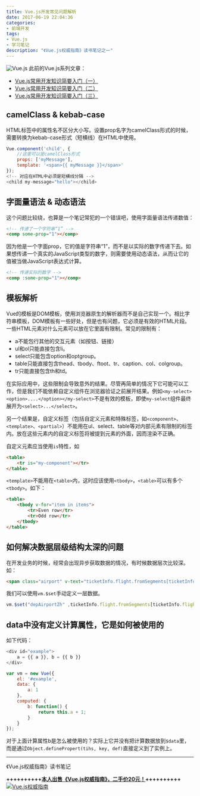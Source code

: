 ```yaml
---
title: Vue.js开发常见问题解析
date: 2017-06-19 22:04:36
categories:
- 前端开发
tags:
- Vue.js
- 学习笔记
description: "《Vue.js权威指南》读书笔记之一"
---
```


![Vue.js](//ww1.sinaimg.cn/large/006tNc79ly1g5d800a721j30p00b0q2x.jpg)
此前的Vue.js系列文章：

 - [Vue.js常用开发知识简要入门（一）](http://dunizb.com/2016/12/18/Vue.js常用开发知识简要入门（一）)
 - [Vue.js常用开发知识简要入门（二）](//www.jianshu.com/p/ce9fc4c8a7ce)
 - [Vue.js常用开发知识简要入门（三）](http://dunizb.com/2017/02/13/Vue.js常用开发知识简要入门（三）)

## camelClass & kebab-case

HTML标签中的属性名不区分大小写。设置prop名字为camelClass形式的时候，需要转换为kebab-case形式（短横线）在HTML中使用。
```js
Vue.component('child', {
    //这里可以是camelClass形式
    props: ['myMessage'],
    template: '<span>{{ myMessage }}</span>'
});
<!-- 对应在HTML中必须是短横线分隔 -->
<child my-message="hello"></child>
```

## 字面量语法 & 动态语法

这个问题比较绕，也算是一个笔记常犯的一个错误吧，使用字面量语法传递数值：
```html
<!-- 传递了一个字符串“1” -->
<comp some-prop="1"></comp>
```
因为他是一个字面prop，它的值是字符串“1”，而不是以实际的数字传递下去。如果想传递一个真实的JavaScript类型的数字，则需要使用动态语法，从而让它的值被当做JavaScript表达式计算。
```html
<!-- 传递实际的数字 -->
<comp :some-prop="1"></comp>
```

## 模板解析

Vue的模板是DOM模板，使用浏览器原生的解析器而不是自己实现一个。相比字符串模板，DOM模板有一些好处，但是也有问题，它必须是有效的HTML片段。一些HTML元素对什么元素可以放在它里面有限制。常见的限制有：
- a不能包行其他的交互元素（如按钮、链接）
- ul和ol只能直接包含li。
- select只能包含option和optgroup。
- table只能直接包含thead、tbody、ftoot、tr、caption、col、colgroup。
- tr只能直接包含th和td。

在实际应用中，这些限制会导致意外的结果。尽管再简单的情况下它可能可以工作，但是我们不能依赖自定义组件在浏览器验证之前展开结果。例如`<my-select><option>....</option></my-select>`不是有效的模板，即使`my-select`组件最终展开为`<select>...</select>`。

另一个结果是，自定义标签（包括自定义元素和特殊标签，如`<component>`、`<template>`、`<partial>`）不能用在ul、select、table等对内部元素有限制的标签内。放在这些元素内的自定义标签将被提到元素的外面，因而渲染不正确。

自定义元素应当使用`is`特性，如
```html
<table>
    <tr is="my-component"></tr>
</table>
```
`<template>`不能用在`<table>`内，这时应该使用`<tbody>`，`<table>`可以有多个`<tbody>`。如下：
```html
<table>
    <tbody v-for="item in items">
        <tr>Even row</tr>
        <tr>Odd row</tr>
    </tbody>
</table>
```

## 如何解决数据层级结构太深的问题

在开发业务的时候，经常会出现异步获取数据的情况，有时候数据层次比较深。如：
```html
<span class="airport" v-text="ticketInfo.flight.fromSegments[ticketInfo.flight.fromSegment - 1].depAirportZh"></span>
```
我们可以使用`vm.$set`手动定义一层数据。
```js
vm.$set("depAirportZh" ,ticketInfo.flight.fromSegments[ticketInfo.flight.fromSegments - 1] .depAirportZh)
```

## data中没有定义计算属性，它是如何被使用的

如下代码：
```js
<div id="example">
    a = {{ a }}, b = {{ b }}
</div>

var vm = new Vue({
    el: '#example',
    data: {
        a: 1
    },
    computed: {
        b: function() {
            return this.a + 1;
        }
    }
});
```
对于上面计算属性b是怎么被使用的？实际上它并没有把计算数据放到`$data`里，而是通过`Object.definePropert(tihs, key, def)`直接定义到了实例上。

****
《Vue.js权威指南》读书笔记

**++++++++++[本人出售《Vue.js权威指南》，二手价20元！](http://dunizb.com/obook/)++++++++++**
[![Vue.js权威指南](//ww2.sinaimg.cn/large/006tNc79ly1g5d806ctb3j30g20jkdjd.jpg)](http://dunizb.com/obook/)